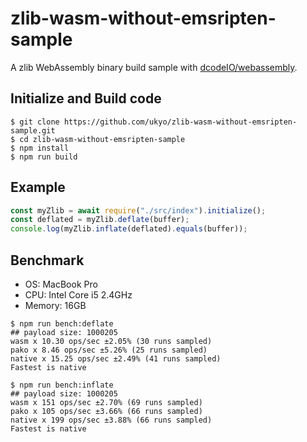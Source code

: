 # zlib-wasm-without-emsripten-sample

A zlib WebAssembly binary build sample with [dcodeIO/webassembly](https://github.com/dcodeIO/webassembly).

## Initialize and Build code

```
$ git clone https://github.com/ukyo/zlib-wasm-without-emsripten-sample.git
$ cd zlib-wasm-without-emsripten-sample
$ npm install
$ npm run build
``` 

## Example

```js
const myZlib = await require("./src/index").initialize();
const deflated = myZlib.deflate(buffer);
console.log(myZlib.inflate(deflated).equals(buffer));
```

## Benchmark

* OS: MacBook Pro
* CPU: Intel Core i5 2.4GHz 
* Memory: 16GB

```
$ npm run bench:deflate
## payload size: 1000205
wasm x 10.30 ops/sec ±2.05% (30 runs sampled)
pako x 8.46 ops/sec ±5.26% (25 runs sampled)
native x 15.25 ops/sec ±2.49% (41 runs sampled)
Fastest is native

$ npm run bench:inflate
## payload size: 1000205
wasm x 151 ops/sec ±2.70% (69 runs sampled)
pako x 105 ops/sec ±3.66% (66 runs sampled)
native x 199 ops/sec ±3.88% (66 runs sampled)
Fastest is native
```